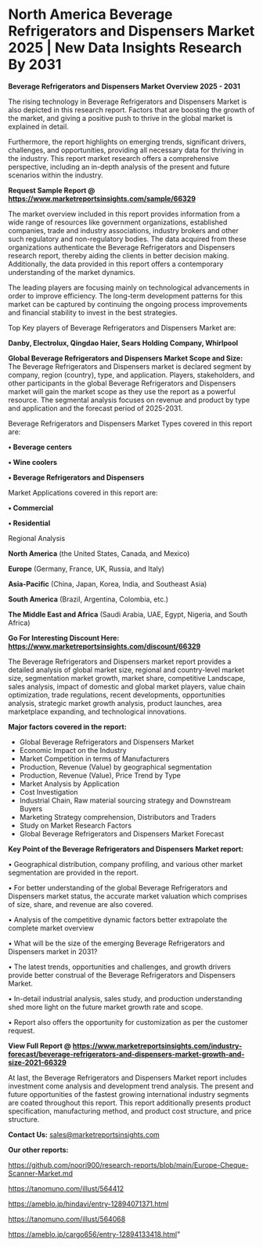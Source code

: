 # North America Beverage Refrigerators and Dispensers Market 2025 | New Data Insights Research By 2031

<Strong> Beverage Refrigerators and Dispensers Market Overview 2025 - 2031</strong>

The rising technology in Beverage Refrigerators and Dispensers Market is also depicted in this research report. Factors that are boosting the growth of the market, and giving a positive push to thrive in the global market is explained in detail.

Furthermore, the report highlights on emerging trends, significant drivers, challenges, and opportunities, providing all necessary data for thriving in the industry. This report market research offers a comprehensive perspective, including an in-depth analysis of the present and future scenarios within the industry.

<strong>Request Sample Report @ <a href=https://www.marketreportsinsights.com/sample/66329>https://www.marketreportsinsights.com/sample/66329</a></strong>

The market overview included in this report provides information from a wide range of resources like government organizations, established companies, trade and industry associations, industry brokers and other such regulatory and non-regulatory bodies. The data acquired from these organizations authenticate the Beverage Refrigerators and Dispensers research report, thereby aiding the clients in better decision making. Additionally, the data provided in this report offers a contemporary understanding of the market dynamics.

The leading players are focusing mainly on technological advancements in order to improve efficiency. The long-term development patterns for this market can be captured by continuing the ongoing process improvements and financial stability to invest in the best strategies.

Top Key players of Beverage Refrigerators and Dispensers Market are:

<strong>Danby, Electrolux, Qingdao Haier, Sears Holding Company, Whirlpool</strong>

<strong><b>Global Beverage Refrigerators and Dispensers Market Scope and Size:</b></strong>
The Beverage Refrigerators and Dispensers market is declared segment by company, region (country), type, and application. Players, stakeholders, and other participants in the global Beverage Refrigerators and Dispensers market will gain the market scope as they use the report as a powerful resource. The segmental analysis focuses on revenue and product by type and application and the forecast period of 2025-2031.

Beverage Refrigerators and Dispensers Market Types covered in this report are:

<strong>• Beverage centers

• Wine coolers

• Beverage Refrigerators and Dispensers</strong>

Market Applications covered in this report are:

<strong>• Commercial

• Residential</strong> 

Regional Analysis

<strong>North America</strong> (the United States, Canada, and Mexico)

<strong>Europe</strong> (Germany, France, UK, Russia, and Italy)

<strong>Asia-Pacific</strong> (China, Japan, Korea, India, and Southeast Asia)

<strong>South America</strong> (Brazil, Argentina, Colombia, etc.)

<strong>The Middle East and Africa</strong> (Saudi Arabia, UAE, Egypt, Nigeria, and South Africa)

<strong>Go For Interesting Discount Here: <a href=https://www.marketreportsinsights.com/discount/66329>https://www.marketreportsinsights.com/discount/66329</a></strong>

The Beverage Refrigerators and Dispensers market report provides a detailed analysis of global market size, regional and country-level market size, segmentation market growth, market share, competitive Landscape, sales analysis, impact of domestic and global market players, value chain optimization, trade regulations, recent developments, opportunities analysis, strategic market growth analysis, product launches, area marketplace expanding, and technological innovations.

<strong><b>Major factors covered in the report:</b></strong>
<ul>
  <li>Global Beverage Refrigerators and Dispensers Market </li>
  <li>Economic Impact on the Industry</li>
  <li>Market Competition in terms of Manufacturers</li>
  <li>Production, Revenue (Value) by geographical segmentation</li>
  <li>Production, Revenue (Value), Price Trend by Type</li>
  <li>Market Analysis by Application</li>
  <li>Cost Investigation</li>
  <li>Industrial Chain, Raw material sourcing strategy and Downstream Buyers</li>
  <li>Marketing Strategy comprehension, Distributors and Traders</li>
  <li>Study on Market Research Factors</li>
  <li>Global Beverage Refrigerators and Dispensers Market Forecast</li>
</ul>

<strong><b>Key Point of the Beverage Refrigerators and Dispensers Market report:</b></strong>

• Geographical distribution, company profiling, and various other market segmentation are provided in the report.

• For better understanding of the global Beverage Refrigerators and Dispensers market status, the accurate market valuation which comprises of size, share, and revenue are also covered.

• Analysis of the competitive dynamic factors better extrapolate the complete market overview

• What will be the size of the emerging Beverage Refrigerators and Dispensers market in 2031?

• The latest trends, opportunities and challenges, and growth drivers provide better construal of the Beverage Refrigerators and Dispensers Market.

• In-detail industrial analysis, sales study, and production understanding shed more light on the future market growth rate and scope.

• Report also offers the opportunity for customization as per the customer request.

<strong><b>View Full Report @ <a href=https://www.marketreportsinsights.com/industry-forecast/beverage-refrigerators-and-dispensers-market-growth-and-size-2021-66329>https://www.marketreportsinsights.com/industry-forecast/beverage-refrigerators-and-dispensers-market-growth-and-size-2021-66329</a></b></strong>


At last, the Beverage Refrigerators and Dispensers Market report includes investment come analysis and development trend analysis. The present and future opportunities of the fastest growing international industry segments are coated throughout this report. This report additionally presents product specification, manufacturing method, and product cost structure, and price structure.

<strong>Contact Us:</strong>
sales@marketreportsinsights.com

<strong>Our other reports:</strong>

<a href=https://github.com/noori900/research-reports/blob/main/Europe-Cheque-Scanner-Market.md>https://github.com/noori900/research-reports/blob/main/Europe-Cheque-Scanner-Market.md</a>

<a href=https://tanomuno.com/illust/564412>https://tanomuno.com/illust/564412</a>

<a href=https://ameblo.jp/hindavi/entry-12894071371.html>https://ameblo.jp/hindavi/entry-12894071371.html</a>

<a href=https://tanomuno.com/illust/564068>https://tanomuno.com/illust/564068</a>

<a href=https://ameblo.jp/cargo656/entry-12894133418.html>https://ameblo.jp/cargo656/entry-12894133418.html</a>"
